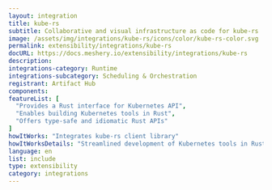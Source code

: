 ```yaml
---
layout: integration
title: kube-rs
subtitle: Collaborative and visual infrastructure as code for kube-rs
image: /assets/img/integrations/kube-rs/icons/color/kube-rs-color.svg
permalink: extensibility/integrations/kube-rs
docURL: https://docs.meshery.io/extensibility/integrations/kube-rs
description: 
integrations-category: Runtime
integrations-subcategory: Scheduling & Orchestration
registrant: Artifact Hub
components: 
featureList: [
  "Provides a Rust interface for Kubernetes API",
  "Enables building Kubernetes tools in Rust",
  "Offers type-safe and idiomatic Rust APIs"
]
howItWorks: "Integrates kube-rs client library"
howItWorksDetails: "Streamlined development of Kubernetes tools in Rust"
language: en
list: include
type: extensibility
category: integrations
---
```

